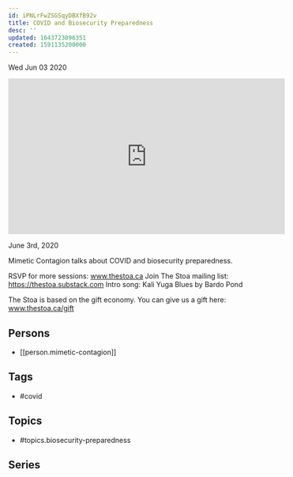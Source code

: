 ```yaml
---
id: iPNLrFwZSGSqyDBXfB92v
title: COVID and Biosecurity Preparedness
desc: ''
updated: 1643723096351
created: 1591135200000
---
```





Wed Jun 03 2020

<iframe width="560" height="315" src="https://www.youtube.com/embed/LzcaBVq7hZU" title="COVID and Biosecurity Preparedness w/ Mimetic Contagion" frameborder="0" allow="accelerometer; autoplay; clipboard-write; encrypted-media; gyroscope; picture-in-picture" allowfullscreen ></iframe>

June 3rd, 2020

Mimetic Contagion talks about COVID and biosecurity preparedness.

RSVP for more sessions: www.thestoa.ca
Join The Stoa mailing list: https://thestoa.substack.com
Intro song: Kali Yuga Blues by Bardo Pond

The Stoa is based on the gift economy. You can give us a gift here: www.thestoa.ca/gift

## Persons

- [[person.mimetic-contagion]]

## Tags

- #covid

## Topics

- #topics.biosecurity-preparedness

## Series



